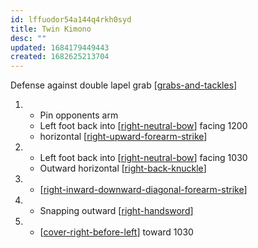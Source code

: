```yaml
---
id: lffuodor54a144q4rkh0syd
title: Twin Kimono
desc: ""
updated: 1684179449443
created: 1682625213704
---
```


Defense against double lapel grab
[[grabs-and-tackles]]

1. - Pin opponents arm
   - Left foot back into [[right-neutral-bow]] facing 1200
   - horizontal [[right-upward-forearm-strike]]
2. - Left foot back into [[right-neutral-bow]] facing 1030
   - Outward horizontal [[right-back-knuckle]]
3. - [[right-inward-downward-diagonal-forearm-strike]]
4. - Snapping outward [[right-handsword]]
5. - [[cover-right-before-left]] toward 1030

[//begin]: # "Autogenerated link references for markdown compatibility"
[grabs-and-tackles]: ../web-of-knowledge/grabs-and-tackles "Grabs and Tackles 🤝"
[right-neutral-bow]: ../single-techniques/right-neutral-bow "Right Neutral Bow"
[right-upward-forearm-strike]: ../single-techniques/right-upward-forearm-strike "Right Upward Forearm Strike"
[right-back-knuckle]: ../single-techniques/right-back-knuckle "Right Back Knuckle"
[right-inward-downward-diagonal-forearm-strike]: ../single-techniques/right-inward-downward-diagonal-forearm-strike "Right Inward Downward Diagonal Forearm Strike"
[right-handsword]: ../single-techniques/right-handsword "Right Handsword ➡️🤚"
[cover-right-before-left]: ../single-techniques/cover-right-before-left "Cover Right before Left"
[//end]: # "Autogenerated link references"
